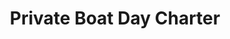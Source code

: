 ---
order: 28.1
image: "https://cdn.filestackcontent.com/XulbC3qtTYe1K0hL1dhC/convert?cache=true&compress=true&quality=90&format=webp&w=1000&fit=max"
title:   Private Boat Day Charter
infose: 4 Hours • All Ages • Up to 6 People Per Boat
link: "https://fareharbor.com/embeds/book/hookdonadventureparguera/items/215906/calendar/2025/10/?asn=fhdn&asn-ref=turisteandoenpuertorico&ref=turisteandoenpuertorico&marketplace=yes&flow=no&full-items=yes"
---